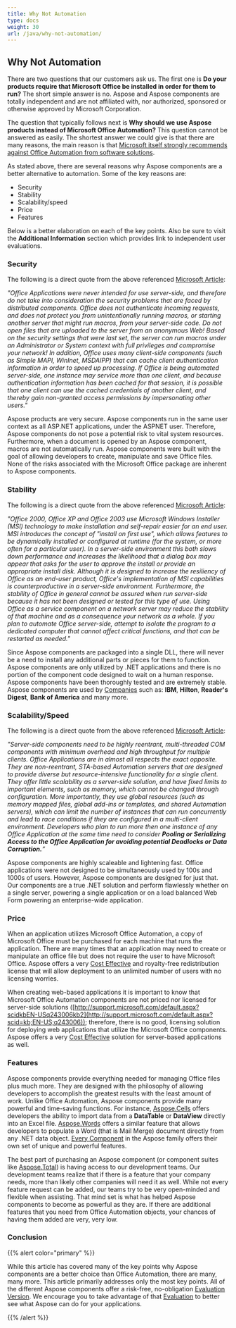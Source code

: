 ```yaml
---
title: Why Not Automation
type: docs
weight: 30
url: /java/why-not-automation/
---
```


## **Why Not Automation**
There are two questions that our customers ask us.
The first one is **Do your products require that Microsoft Office be installed in order for them to run?** 
The short simple answer is no. Aspose and Aspose components are totally independent and are not affiliated with, nor authorized, sponsored or otherwise approved by Microsoft Corporation.

The question that typically follows next is **Why should we use Aspose products instead of Microsoft Office Automation?** 
This question cannot be answered as easily. The shortest answer we could give is that there are many reasons, the main reason is that [Microsoft itself strongly recommends against Office Automation from software solutions](http://support.microsoft.com/default.aspx?scid=kb;EN-US;q257757).

As stated above, there are several reasons why Aspose components are a better alternative to automation. Some of the key reasons are:

- Security
- Stability
- Scalability/speed
- Price
- Features

Below is a better elaboration on each of the key points. Also be sure to visit the **Additional Information** section which provides link to independent user evaluations.
### **Security**
The following is a direct quote from the above referenced [Microsoft Article](http://support.microsoft.com/default.aspx?scid=kb;EN-US;q257757):

*"Office Applications were never intended for use server-side, and therefore do not take into consideration the security problems that are faced by distributed components. Office does not authenticate incoming requests, and does not protect you from unintentionally running macros, or starting another server that might run macros, from your server-side code. Do not open files that are uploaded to the server from an anonymous Web! Based on the security settings that were last set, the server can run macros under an Administrator or System context with full privileges and compromise your network! In addition, Office uses many client-side components (such as Simple MAPI, WinInet, MSDAIPP) that can cache client authentication information in order to speed up processing. If Office is being automated server-side, one instance may service more than one client, and because authentication information has been cached for that session, it is possible that one client can use the cached credentials of another client, and thereby gain non-granted access permissions by impersonating other users."*

Aspose products are very secure. Aspose components run in the same user context as all ASP.NET applications, under the ASPNET user. Therefore, Aspose components do not pose a potential risk to vital system resources. Furthermore, when a document is opened by an Aspose component, macros are not automatically run. Aspose components were built with the goal of allowing developers to create, manipulate and save Office files. None of the risks associated with the Microsoft Office package are inherent to Aspose components.
### **Stability**
The following is a direct quote from the above referenced [Microsoft Article](http://support.microsoft.com/default.aspx?scid=kb;EN-US;q257757):

*"Office 2000, Office XP and Office 2003 use Microsoft Windows Installer (MSI) technology to make installation and self-repair easier for an end user. MSI introduces the concept of "install on first use", which allows features to be dynamically installed or configured at runtime (for the system, or more often for a particular user). In a server-side environment this both slows down performance and increases the likelihood that a dialog box may appear that asks for the user to approve the install or provide an appropriate install disk. Although it is designed to increase the resiliency of Office as an end-user product, Office's implementation of MSI capabilities is counterproductive in a server-side environment. Furthermore, the stability of Office in general cannot be assured when run server-side because it has not been designed or tested for this type of use. Using Office as a service component on a network server may reduce the stability of that machine and as a consequence your network as a whole. If you plan to automate Office server-side, attempt to isolate the program to a dedicated computer that cannot affect critical functions, and that can be restarted as needed."*

Since Aspose components are packaged into a single DLL, there will never be a need to install any additional parts or pieces for them to function. Aspose components are only utilized by .NET applications and there is no portion of the component code designed to wait on a human response. Aspose components have been thoroughly tested and are extremely stable. Aspose components are used by [Companies](https://company.aspose.com/customers) such as: **IBM**, **Hilton**, **Reader's Digest**, **Bank of America** and many more.
### **Scalability/Speed**
The following is a direct quote from the above referenced [Microsoft Article](http://support.microsoft.com/default.aspx?scid=kb;EN-US;q257757):

*"Server-side components need to be highly reentrant, multi-threaded COM components with minimum overhead and high throughput for multiple clients. Office Applications are in almost all respects the exact opposite. They are non-reentrant, STA-based Automation servers that are designed to provide diverse but resource-intensive functionality for a single client. They offer little scalability as a server-side solution, and have fixed limits to important elements, such as memory, which cannot be changed through configuration. More importantly, they use global resources (such as memory mapped files, global add-ins or templates, and shared Automation servers), which can limit the number of instances that can run concurrently and lead to race conditions if they are configured in a multi-client environment. Developers who plan to run more then one instance of any Office Application at the same time need to consider* ***Pooling or Serializing Access to the Office Application for avoiding potential Deadlocks or Data Corruption.**”*

Aspose components are highly scaleable and lightening fast. Office applications were not designed to be simultaneously used by 100s and 1000s of users. However, Aspose components are designed for just that. Our components are a true .NET solution and perform flawlessly whether on a single server, powering a single application or on a load balanced Web Form powering an enterprise-wide application.
### **Price**
When an application utilizes Microsoft Office Automation, a copy of Microsoft Office must be purchased for each machine that runs the application. There are many times that an application may need to create or manipulate an office file but does not require the user to have Microsoft Office. Aspose offers a very [Cost Effective](https://purchase.aspose.com/buy?id=1) and royalty-free redistribution license that will allow deployment to an unlimited number of users with no licensing worries.

When creating web-based applications it is important to know that Microsoft Office Automation components are not priced nor licensed for server-side solutions ([http://support.microsoft.com/default.aspx?scidkbEN-USq243006kb2](http://support.microsoft.com/default.aspx?scid=kb;EN-US;q243006)); therefore, there is no good, licensing solution for deploying web applications that utilize the Microsoft Office components. Aspose offers a very [Cost Effective](https://purchase.aspose.com/buy?id=1) solution for server-based applications as well.
### **Features**
Aspose components provide everything needed for managing Office files plus much more. They are designed with the philosophy of allowing developers to accomplish the greatest results with the least amount of work. Unlike Office Automation, Aspose components provide many powerful and time-saving functions. For instance, [Aspose.Cells](https://products.aspose.com/cells/net) offers developers the ability to import data from a **DataTable** or **DataView** directly into an Excel file. [Aspose.Words](https://products.aspose.com/words/net) offers a similar feature that allows developers to populate a Word (that is Mail Merge) document directly from any .NET data object. [Every Component](https://products.aspose.com/total) in the Aspose family offers their own set of unique and powerful features.

The best part of purchasing an Aspose component (or component suites like [Aspose.Total](https://purchase.aspose.com/buy)) is having access to our development teams. Our development teams realize that if there is a feature that your company needs, more than likely other companies will need it as well. While not every feature request can be added, our teams try to be very open-minded and flexible when assisting. That mind set is what has helped Aspose components to become as powerful as they are. If there are additional features that you need from Office Automation objects, your chances of having them added are very, very low.
### **Conclusion**
{{% alert color="primary" %}} 

While this article has covered many of the key points why Aspose components are a better choice than Office Automation, there are many, many more. This article primarily addresses only the most key points. All of the different Aspose components offer a risk-free, no-obligation [Evaluation Version](https://downloads.aspose.com/total). We encourage you to take advantage of that [Evaluation](https://downloads.aspose.com/total) to better see what Aspose can do for your applications.

{{% /alert %}}

